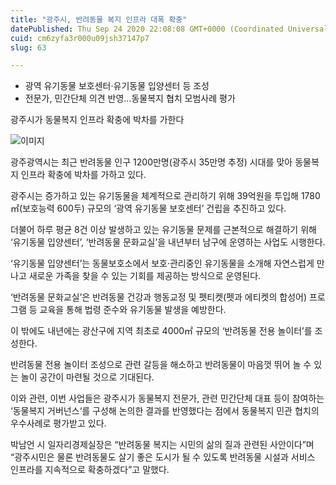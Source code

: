 ```yaml
---
title: "광주시, 반려동물 복지 인프라 대폭 확충"
datePublished: Thu Sep 24 2020 22:08:08 GMT+0000 (Coordinated Universal Time)
cuid: cm6zyfa3r000u09jsh37147p7
slug: 63

---
```



- 광역 유기동물 보호센터·유기동물 입양센터 등 조성
- 전문가, 민간단체 의견 반영…동물복지 협치 모범사례 평가

광주시가 동물복지 인프라 확충에 박차를 가한다

![이미지](https://cdn.hashnode.com/res/hashnode/image/upload/v1739246438514/42d9e8e2-0844-4bf4-9f81-49154db97683.jpeg)

광주광역시는 최근 반려동물 인구 1200만명(광주시 35만명 추정) 시대를 맞아 동물복지 인프라 확충에 박차를 가하고 있다.

광주시는 증가하고 있는 유기동물을 체계적으로 관리하기 위해 39억원을 투입해 1780㎡(보호능력 600두) 규모의 ‘광역 유기동물 보호센터’ 건립을 추진하고 있다.

더불어 하루 평균 8건 이상 발생하고 있는 유기동물 문제를 근본적으로 해결하기 위해 ‘유기동물 입양센터’, ‘반려동물 문화교실’을 내년부터 남구에 운영하는 사업도 시행한다.

‘유기동물 입양센터’는 동물보호소에서 보호·관리중인 유기동물을 소개해 자연스럽게 만나고 새로운 가족을 찾을 수 있는 기회를 제공하는 방식으로 운영된다.

‘반려동물 문화교실’은 반려동물 건강과 행동교정 및 펫티켓(펫과 에티켓의 합성어) 프로그램 등 교육을 통해 법령 준수와 유기동물 발생을 예방한다.

이 밖에도 내년에는 광산구에 지역 최초로 4000㎡ 규모의 ‘반려동물 전용 놀이터’를 조성한다.

반려동물 전용 놀이터 조성으로 관련 갈등을 해소하고 반려동물이 마음껏 뛰어 놀 수 있는 놀이 공간이 마련될 것으로 기대된다.

이와 관련, 이번 사업들은 광주시가 동물복지 전문가, 관련 민간단체 대표 등이 참여하는 ‘동물복지 거버넌스‘를 구성해 논의한 결과를 반영했다는 점에서 동물복지 민관 협치의 우수사례로 평가받고 있다.

박남언 시 일자리경제실장은 “반려동물 복지는 시민의 삶의 질과 관련된 사안이다”며 “광주시민은 물론 반려동물도 살기 좋은 도시가 될 수 있도록 반려동물 시설과 서비스 인프라를 지속적으로 확충하겠다”고 말했다.